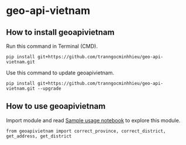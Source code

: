 # geo-api-vietnam

## How to install geoapivietnam
Run this command in Terminal (CMD).
```
pip install git+https://github.com/tranngocminhhieu/geo-api-vietnam.git
```

Use this command to update geoapivietnam.

```
pip install git+https://github.com/tranngocminhhieu/geo-api-vietnam.git --upgrade
```

## How to use geoapivietnam
Import module and read [Sample usage notebook](https://github.com/tranngocminhhieu/geo-api-vietnam/blob/main/notebook/sample-usage.ipynb) to explore this module.

```
from geoapivietnam import correct_province, correct_district, get_address, get_district
```